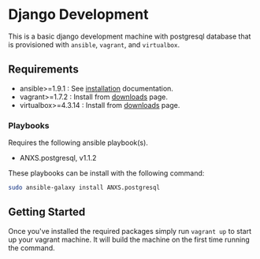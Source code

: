 # Django Development

This is a basic django development machine with postgresql database that is provisioned with 
`ansible`, `vagrant`, and `virtualbox`.

## Requirements

- ansible>=1.9.1 : See [installation](http://docs.ansible.com/intro_installation.html) documentation.   
- vagrant>=1.7.2 : Install from [downloads](http://www.vagrantup.com/downloads.html) page.
- virtualbox>=4.3.14 : Install from [downloads](https://www.virtualbox.org/wiki/Downloads) page. 

### Playbooks

Requires the following ansible playbook(s). 

- ANXS.postgresql, v1.1.2

These playbooks can be install with the following command: 

```bash
sudo ansible-galaxy install ANXS.postgresql 
```

## Getting Started

Once you've installed the required packages simply run `vagrant up` to start up your vagrant machine. It will build the machine on the first time running the command.

 